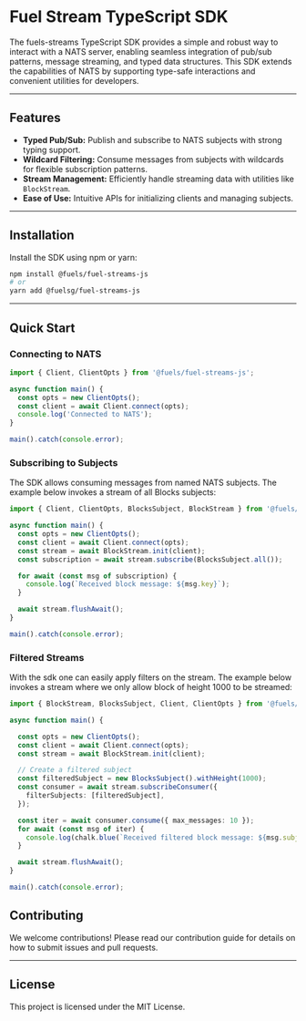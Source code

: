 # Fuel Stream TypeScript SDK

The fuels-streams TypeScript SDK provides a simple and robust way to interact with a NATS server, enabling seamless integration of pub/sub patterns, message streaming, and typed data structures. This SDK extends the capabilities of NATS by supporting type-safe interactions and convenient utilities for developers.

---

## Features

- **Typed Pub/Sub:** Publish and subscribe to NATS subjects with strong typing support.
- **Wildcard Filtering:** Consume messages from subjects with wildcards for flexible subscription patterns.
- **Stream Management:** Efficiently handle streaming data with utilities like `BlockStream`.
- **Ease of Use:** Intuitive APIs for initializing clients and managing subjects.

---

## Installation

Install the SDK using npm or yarn:

```bash
npm install @fuels/fuel-streams-js
# or
yarn add @fuelsg/fuel-streams-js
```

---

## Quick Start

### Connecting to NATS

```typescript
import { Client, ClientOpts } from '@fuels/fuel-streams-js';

async function main() {
  const opts = new ClientOpts();
  const client = await Client.connect(opts);
  console.log('Connected to NATS');
}

main().catch(console.error);
```

### Subscribing to Subjects

The SDK allows consuming messages from named NATS subjects. The example below invokes a stream of all Blocks subjects:

```typescript
import { Client, ClientOpts, BlocksSubject, BlockStream } from '@fuels/fuel-streams-js';

async function main() {
  const opts = new ClientOpts();
  const client = await Client.connect(opts);
  const stream = await BlockStream.init(client);
  const subscription = await stream.subscribe(BlocksSubject.all());

  for await (const msg of subscription) {
    console.log(`Received block message: ${msg.key}`);
  }

  await stream.flushAwait();
}

main().catch(console.error);
```

### Filtered Streams

With the sdk one can easily apply filters on the stream. The example below invokes a stream where we only allow block of height 1000 to be streamed:

```typescript
import { BlockStream, BlocksSubject, Client, ClientOpts } from '@fuels/fuel-streams-js';

async function main() {

  const opts = new ClientOpts();
  const client = await Client.connect(opts);
  const stream = await BlockStream.init(client);

  // Create a filtered subject
  const filteredSubject = new BlocksSubject().withHeight(1000);
  const consumer = await stream.subscribeConsumer({
    filterSubjects: [filteredSubject],
  });

  const iter = await consumer.consume({ max_messages: 10 });
  for await (const msg of iter) {
    console.log(chalk.blue(`Received filtered block message: ${msg.subject}`));
  }

  await stream.flushAwait();
}

main().catch(console.error);

```

## Contributing

We welcome contributions! Please read our contribution guide for details on how to submit issues and pull requests.

---

## License

This project is licensed under the MIT License.
